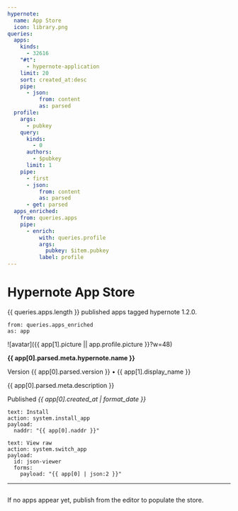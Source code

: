 ```yaml
---
hypernote:
  name: App Store
  icon: library.png
queries:
  apps:
    kinds:
      - 32616
    "#t":
      - hypernote-application
    limit: 20
    sort: created_at:desc
    pipe:
      - json:
          from: content
          as: parsed
  profile:
    args:
      - pubkey
    query:
      kinds:
        - 0
      authors:
        - $pubkey
      limit: 1
    pipe:
      - first
      - json:
          from: content
          as: parsed
      - get: parsed
  apps_enriched:
    from: queries.apps
    pipe:
      - enrich:
          with: queries.profile
          args:
            pubkey: $item.pubkey
          label: profile
---
```

# Hypernote App Store

{{ queries.apps.length }} published apps tagged hypernote 1.2.0.

```each.start
from: queries.apps_enriched
as: app
```
![avatar]({{ app[1].picture || app.profile.picture }}?w=48)

__{{ app[0].parsed.meta.hypernote.name }}__

Version {{ app[0].parsed.version }} • {{ app[1].display_name }}

{{ app[0].parsed.meta.description }}

Published _{{ app[0].created_at | format_date }}_

```button
text: Install
action: system.install_app
payload:
  naddr: "{{ app[0].naddr }}"
```

```button
text: View raw
action: system.switch_app
payload:
  id: json-viewer
  forms:
    payload: "{{ app[0] | json:2 }}"
```

---

```each.end
```

If no apps appear yet, publish from the editor to populate the store.

